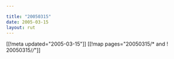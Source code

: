 ```yaml
---

title: "20050315"
date: 2005-03-15
layout: rut
---
```


[[!meta updated="2005-03-15"]]
[[!map pages="20050315/* and ! 20050315/*/*"]]
